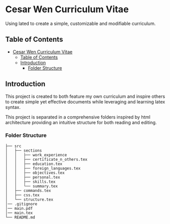 # Cesar Wen Curriculum Vitae

Using lated to create a simple, customizable and modifiable curriculum.

## Table of Contents

- [Cesar Wen Curriculum Vitae](#cesar-wen-curriculum-vitae)
  - [Table of Contents](#table-of-contents)
  - [Introduction](#introduction)
    - [Folder Structure](#folder-structure)

## Introduction

This project is created to both feature my own curriculum and inspire others to create simple yet effective documents while leveraging and learning latex syntax.

This project is separated in a comprehensive folders inspired by html architecture providing an intuitive structure for both reading and editing.

### Folder Structure

```
├── src
│   ├── sections
│   │   ├── work_experience
│   │   ├── certificate_n_others.tex
│   │   ├── education.tex
│   │   ├── foreign_languages.tex
│   │   ├── objectives.tex
│   │   ├── personal.tex
│   │   ├── skills.tex
│   │   └── summary.tex
│   ├── commands.tex
│   ├── css.tex
│   └── structure.tex
│── .gitignore
│── main.pdf
│── main.tex
└── README.md
```

